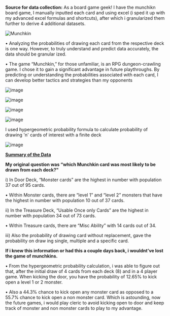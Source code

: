 **Source for data collection:** As a board game geek! I have the munchikn board game, I manually inputted each card and using excel (i sped it up with my advanced excel formulas and shortcuts), after which i granularized them further to derive 4 additional datasets.

![Munchkin](https://github.com/user-attachments/assets/778ea981-e438-473d-9068-61fbbd900fc2)

 
 • Analyzing the probabilities of drawing each card from the respective deck is one way.
 However, to truly understand and predict data accurately, the data should be granular
ized.

 • The game “Munchkin,” for those unfamiliar, is an RPG dungeon-crawling game. I
 chose it to gain a significant advantage in future playthroughs. By predicting or
 understanding the probabilities associated with each card, I can develop better
 tactics and strategies than my opponents

 ![image](https://github.com/user-attachments/assets/ce1ac24e-e386-4b29-8349-bbf1789dc6f3)


 ![image](https://github.com/user-attachments/assets/7c735150-9a60-45f4-865f-253ed220a762)


![image](https://github.com/user-attachments/assets/a09031c1-411e-4f05-9c74-d3dafc0161e6)

![image](https://github.com/user-attachments/assets/0e15adbf-3c06-4a91-9008-5d914ad5694c)

I used hypergeometric probability formula to calculate probability of drawing 'n' cards of interest with a finite deck

![image](https://github.com/user-attachments/assets/af1e5e7f-7cb7-4246-9f71-280f35a20986)

<u>**Summary of the Data**</u>

**My original question was “which Munchkin card was most likely to be drawn from
 each deck?"**
 
 i) In Door Deck, “Monster cards” are the highest in number with population 37 out of 95
 cards.
 
 • Within Monster cards, there are “level 1” and “level 2” monsters that have the highest
 in number with population 10 out of 37 cards.
 
 ii) In the Treasure Deck, “Usable Once only Cards” are the highest in number with population
 34 out of 73 cards.
 
 • Within Treasure cards, there are “Misc Ability” with 14 cards out of 34.
 
 iii) Also the probability of drawing card without replacement, gave the probability on draw
ing single, multiple and a specific card.

**If i knew this information or had this a couple days back, i wouldnt’ve lost the game
 of munchkins.**
 
 • From the hypergeometric probability calculation, i was able to figure out that, after the
 initial draw of 4 cards from each deck (8) and in a 4 player game. When kicking the
 door, you have the probability of 12.65% to kick open a level 1 or 2 monster.
 
 • Also a 44.3% chance to kick open any monster card as opposed to a 55.7%
 chance to kick open a non monster card. Which is astounding, now the future
 games, i would play cleric to avoid kicking open to door and keep track of monster and
 non monster cards to play to my advantage.
